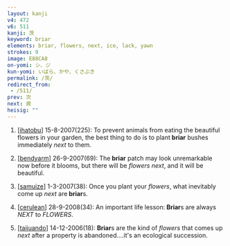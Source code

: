 ```yaml
---
layout: kanji
v4: 472
v6: 511
kanji: 茨
keyword: briar
elements: briar, flowers, next, ice, lack, yawn
strokes: 9
image: E88CA8
on-yomi: シ、ジ
kun-yomi: いばら、かや、くさぶき
permalink: /茨/
redirect_from:
 - /511/
prev: 次
next: 資
heisig: ""
---
```


1) [<a href="http://kanji.koohii.com/profile/ihatobu">ihatobu</a>] 15-8-2007(225): To prevent animals from eating the beautiful flowers in your garden, the best thing to do is to plant<strong> briar</strong> bushes immediately <em>next</em> to them.

2) [<a href="http://kanji.koohii.com/profile/bendyarm">bendyarm</a>] 26-9-2007(69): The<strong> briar</strong> patch may look unremarkable now before it blooms, but there will be <em>flowers</em> <em>next</em>, and it will be beautiful.

3) [<a href="http://kanji.koohii.com/profile/samuize">samuize</a>] 1-3-2007(38): Once you plant your <em>flowers</em>, what inevitably come up <em>next</em> are<strong> briar</strong>s.

4) [<a href="http://kanji.koohii.com/profile/cerulean">cerulean</a>] 28-9-2008(34): An important life lesson:<strong> Briar</strong>s are always <em>NEXT</em> to <em>FLOWERS</em>.

5) [<a href="http://kanji.koohii.com/profile/taijuando">taijuando</a>] 14-12-2006(18): <strong>Briar</strong>s are the kind of <em>flowers</em> that comes up <em>next</em> after a property is abandoned....it&#039;s an ecological succession.


